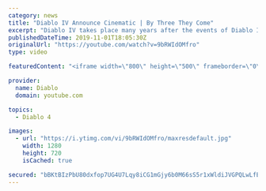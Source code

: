 ```yaml
---
category: news
title: "Diablo IV Announce Cinematic | By Three They Come"
excerpt: "Diablo IV takes place many years after the events of Diablo III, after millions have been slaughtered by the actions of the High Heavens and Burning Hells alike."
publishedDateTime: 2019-11-01T18:05:30Z
originalUrl: "https://youtube.com/watch?v=9bRWIdOMfro"
type: video

featuredContent: "<iframe width=\"800\" height=\"500\" frameborder=\"0\" src=\"https://www.youtube.com/embed/9bRWIdOMfro\" allow=\"accelerometer; autoplay; encrypted-media; gyroscope; picture-in-picture\" allowfullscreen></iframe>"

provider:
  name: Diablo
  domain: youtube.com

topics:
  - Diablo 4

images:
  - url: "https://i.ytimg.com/vi/9bRWIdOMfro/maxresdefault.jpg"
    width: 1280
    height: 720
    isCached: true

secured: "bBKtBIzPbU80dxfop7UG4U7Lqy8iCG1mGjy6b0M66sS5r1xWldiJVGPQLwLfEvf9CKCyYA4hmCbqQPdoCvgNfaIwrD/PASntxGiSxu2XttwIS1ZAo9iJNmFcRvejLb+OjUWrvfFaPKqpjyxwUOX/OUA5PwfP/BuBpDZeWfSU5C7wsUqkVr2mscrd6hquqcjIH/d0Y00VxRe3pSYalZzXuvjb444HWSnb9ldhtE86vyDk69yAz80V34WiGS/VXm+cAORMyo6KJ1I+1/f5jziA2r/YBllW5RmUhMj+QtIwm0m45HNMJCIl6+CF14TD9gqzmelWjVAWvyR/K5UxNiRTCATOqlcAmrDzyjShZmRApwTgSglCRA0ZlfpCc4kwgp2coLIWb+v3SwnRrAkV3XwJOUXsG7QT9npMQC1b8SD7vmcm2u4+nXT1UxTg0WbuVBuC;vTULJ+EVGUDBzEFqVX+tQA=="
---
```


